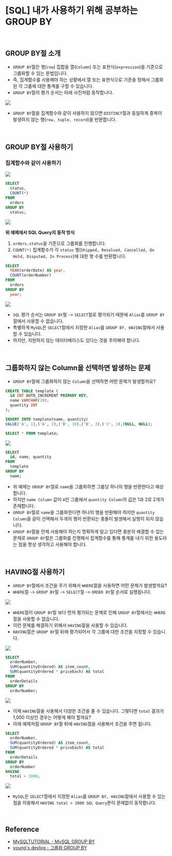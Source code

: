 # [SQL] 내가 사용하기 위해 공부하는 GROUP BY

<br>

## GROUP BY절 소개

- `GROUP BY`절은 행(`row`) 집합을 열(`Column`) 또는 표현식(`expression`)을 기준으로 그룹화할 수 있는 문법입니다.
- 즉, 집계함수를 사용해야 하는 상황에서 열 또는 표현식으로 기준을 정해서 그룹화된 각 그룹에 대한 통계를 구할 수 있습니다.
- `GROUP BY`절의 평가 순서는 아래 사진처럼 동작합니다.

<img src="https://github.com/park-moen/TIL/assets/57402711/99a25a19-a17b-4059-bf9e-8c8802b4f8b0">

- `GROUP BY`절을 집계함수와 같이 사용하지 않으면 `DISTINCT`절과 동일하게 중복이 발생하지 않는 행(`row, tuple, record`)을 반환합니다.

<br>

## GROUP BY절 사용하기

### 집계함수와 같이 사용하기

<img src="https://github.com/park-moen/TIL/assets/57402711/11e2ff9a-8423-4535-b1e3-de7d36fa1101" />

```sql
SELECT
  status,
  COUNT(*)
FROM
  orders
GROUP BY
  status;
```

<img src="https://github.com/park-moen/TIL/assets/57402711/755388aa-cb40-438f-8dff-b64220707eb8" />

**위 예제에서 SQL Query의 동작 방식**

1. `orders.status`을 기준으로 그룹화를 진행합니다.
2. `COUNT(*)` 집계함수가 각 `status` 행(`Shipped, Resolved, Cancelled, On Hold, Disputed, In Process`)에 대한 행 수를 반환합니다.

```sql
SELECT
  YEAR(orderDate) AS year,
  COUNT(orderNumber)
FROM
  orders
GROUP BY
  year;
```

<img src="https://github.com/park-moen/TIL/assets/57402711/26b2d7d4-ca25-40ee-b282-d616bea95c9f" />

- `SQL` 평가 순서는 `GROUP BY`절 -> `SELECT`절로 평가되기 때문에 `Alias`를 `GROUP BY`절에서 사용할 수 없습니다.
- 특별하게 `MySQL`은 `SELECT`절에서 지정한 `Alias`를 `GROUP BY, HAVING`절에서 사용할 수 있습니다.
- 하지만, 지원하지 않는 데이터베이스도 있다는 것을 주의해야 합니다.

<br>

## 그룹화하지 않는 Column을 선택하면 발생하는 문제

- `GROUP BY`절에 그룹화하지 않는 `Column`을 선택하면 어떤 문제가 발생할까요?

```sql
CREATE TABLE template (
  id INT AUTO_INCREMENT PRIMARY KEY,
  name VARCHAR(20),
  quantity INT
);

INSERT INTO template(name, quantity)
VALUE('A', 1),('A', 2),('B', 10),('B', 3),('C', 3),(NULL, NULL);

SELECT * FROM template;
```

<img src="https://github.com/park-moen/TIL/assets/57402711/6be79a1b-906d-4d6b-b42e-e065314539d9" />

```sql
SELECT
  id, name, quantity
FROM
  template
GROUP BY
  name;
```

- 위 예제는 `GROUP BY`절로 `name`을 그룹화하면 그룹당 하나의 행을 반환한다고 예상합니다.
- 하지만 `name Column` 값이 `A`인 그룹에서 `quantity Column`의 값은 1과 2로 2개가 존재합니다.
- `GROUP BY`절로 `name`을 그룹화한다면 하나의 행을 반환해야 하지만 `quantity Column`을 같이 선택해서 두개의 행이 반환되는 충돌이 발생해서 실행이 되지 않습니다.
- `GROUP BY`절을 언제 사용해야 하는지 명확하게 알고 있다면 충분히 해결할 수 있는 문제로 `GROUP BY`절은 그룹화를 진행해서 집계함수를 통해 통계를 내기 위한 용도라는 점을 항상 생각하고 사용해야 합니다.

<br>

## HAVING절 사용하기

- `GROUP BY`절에서 조건을 주기 위해서 `WHERE`절을 사용하면 어떤 문제가 발생할까요?
- `WHERE`절 -> `GROUP BY`절 -> `SELECT`절 -> `ORDER BY`절 순서로 실행됩니다.

<img src="https://github.com/park-moen/TIL/assets/57402711/8125689f-4dd5-4c31-ba10-861a1b56c7b8" />

- `WHERE`절이 `GROUP BY`절 보다 먼저 평가되는 문제로 인해 `GROUP BY`절에서는 `WHERE`절을 사용할 수 없습니다.
- 이런 문제를 해결하기 위해서 `HAVING`절을 사용할 수 있습니다.
- `HAVING`절은 `GROUP BY`절 뒤에 평가되어서 각 그룹에 대한 조건을 지정할 수 있습니다.

<img src="https://github.com/park-moen/TIL/assets/57402711/e9a8381e-5c52-42d4-be13-fbf58ebd3f59" />

```sql
SELECT
  orderNumber,
  SUM(quantityOrdered) AS item_count,
  SUM(quantityOrdered * priceEach) AS total
FROM
  orderDetails
GROUP BY
  orderNumber;
```

<img src="https://github.com/park-moen/TIL/assets/57402711/74fdf807-ad37-4e72-9fc5-191612c558ee" />

- 이제 `HAVING`절을 사용해서 다양한 조건을 줄 수 있습니다. 그렇다면 `total` 결과가 1,000 이상인 경우는 어떻게 해야 할까요?
- 아래 예제처럼 `GROUP BY`절 뒤에 `HAVING`절을 사용해서 조건을 주면 됩니다.

```sql
SELECT
  orderNumber,
  SUM(quantityOrdered) AS item_count,
  SUM(quantityOrdered * priceEach) AS total
FROM
  orderDetails
GROUP BY
  orderNumber
HAVING
  total > 1000;
```

<img src="https://github.com/park-moen/TIL/assets/57402711/4b01709b-9618-4a02-8f33-7eb998f42853" />

- `MySQL`은 `SELECT`절에서 지정한 `Alias`를 `GROUP BY, HAVING`절에서 사용할 수 있는 점을 이용해서 `HAVING total > 1000 SQL Query`문이 문제없이 동작합니다.

<br>

## Reference

- [MySQLTUTORIAL - MySQL GROUP BY](https://www.mysqltutorial.org/mysql-group-by.aspx)
- [young's devlog - 그룹화 GROUP BY](https://lxxjn0-dev.netlify.app/first-step-sql-lec-20)
